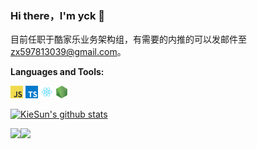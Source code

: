 ### Hi there，I'm yck 👋

目前任职于酷家乐业务架构组，有需要的内推的可以发邮件至 zx597813039@gmail.com。

**Languages and Tools:**  

<code><img height="20" src="https://raw.githubusercontent.com/github/explore/80688e429a7d4ef2fca1e82350fe8e3517d3494d/topics/javascript/javascript.png"></code>
<code><img height="20" src="https://raw.githubusercontent.com/github/explore/80688e429a7d4ef2fca1e82350fe8e3517d3494d/topics/typescript/typescript.png"></code>
<code><img height="20" src="https://raw.githubusercontent.com/github/explore/80688e429a7d4ef2fca1e82350fe8e3517d3494d/topics/react/react.png"></code>
<code><img height="20" src="https://raw.githubusercontent.com/github/explore/80688e429a7d4ef2fca1e82350fe8e3517d3494d/topics/nodejs/nodejs.png"></code>

[![KieSun's github stats](https://github-readme-stats.vercel.app/api?username=KieSun)](https://github.com/anuraghazra/github-readme-stats)

<a href="https://github.com/KieSun/react-interpretation">
  <img align="left" src="https://github-readme-stats.anuraghazra1.vercel.app/api/pin/?username=KieSun&repo=react-interpretation" />
</a>

<a href="https://github.com/KieSun/Dream">
  <img align="left" src="https://github-readme-stats.anuraghazra1.vercel.app/api/pin/?username=KieSun&repo=Dream" />
</a>
